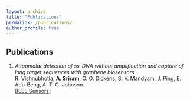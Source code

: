 ```yaml
---
layout: archive
title: "Publications"
permalink: /publications/
author_profile: true
---
```


## Publications

1. *Attoomolar detection of ss-DNA without amplification and capture of long target sequences with graphene biosensors.* <br> R. Vishnubhotla, **A. Sriram**, O. O. Dickens, S. V. Mandyam, J. Ping, E. Adu-Beng, A. T. C. Johnson. <br> [<a href="https://ieeexplore.ieee.org/ielaam/7361/9086908/8998161-aam.pdf" target="_blank">IEEE Sensors</a>]
